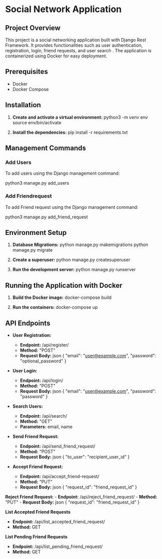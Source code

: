 # Social Network Application


## Project Overview
This project is a social networking application built with Django Rest Framework. It provides functionalities such as user authentication, registration, login, friend requests, and user search . The application is containerized using Docker for easy deployment.


## Prerequisites
- Docker
- Docker Compose

## Installation

1. **Create and activate a virtual environment:**
    python3 -m venv env
    source env/bin/activate
    

2. **Install the dependencies:**
    pip install -r requirements.txt


## Management Commands

### Add Users

To add users using the Django management command:

python3 manage.py add_users

### Add Friendrequest

To add Friend request using the Django management command:

python3 manage.py add_friend_request
    
    
## Environment Setup

1. **Database Migrations:**
    python manage.py makemigrations
    python manage.py migrate

2. **Create a superuser:**
    python manage.py createsuperuser
    

3. **Run the development server:**
    python manage.py runserver
    

## Running the Application with Docker

1. **Build the Docker image:**
     docker-compose build

2. **Run the containers:**
    docker-compose up


## API Endpoints

- **User Registration:**
    - **Endpoint:** /api/register/
    - **Method:** "POST"
    - **Request Body:**
    json
      {
          "email": "user@example.com",
          "password": "optional_password"
      }
      

- **User Login:**
    - **Endpoint:** /api/login/
    - **Method:** "POST"
    - **Request Body:**
    json
      {
          "email": "user@example.com",
          "password": "password"
      }
    

- **Search Users:**
    - **Endpoint:** /api/search/
    - **Method:** "GET"
    - **Parameters:** email, name


- **Send Friend Request:**
    - **Endpoint:** /api/send_friend_request/
    - **Method:** "POST"
    - **Request Body:**
    json
      {
          "to_user": "recipient_user_id"
      }
    

- **Accept Friend Request:**
    - **Endpoint:** /api/accept_friend-request/
    - **Method:** "PUT"
    - **Request Body:**
    json
      {
        "request_id": "friend_request_id"
    }


**Reject Friend Request:**
    - **Endpoint:** /api/reject_friend_request/
    - **Method:** "PUT"
    - **Request Body:**
    json
      {
        "request_id": "friend_request_id"
    }

**List Accepted Friend Requests**

- **Endpoint:** /api/list_accepted_friend_request/
- **Method:** GET


**List Pending Friend Requests**

- **Endpoint:** /api/list_pending_friend_request/
- **Method:** GET